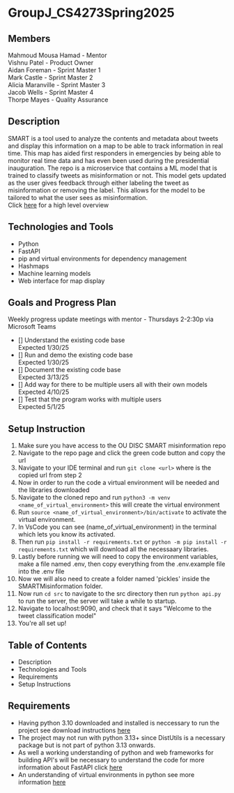 # GroupJ_CS4273Spring2025

## Members
Mahmoud Mousa Hamad - Mentor  
Vishnu Patel - Product Owner  
Aidan Foreman - Sprint Master 1  
Mark Castle - Sprint Master 2  
Alicia Maranville - Sprint Master 3  
Jacob Wells - Sprint Master 4  
Thorpe Mayes - Quality Assurance

## Description
SMART is a tool used to analyze the contents and metadata about tweets and display this information on a map to be able to track information in real time. This map has aided first responders in emergencies by being able to monitor real time data and has even been used during the presidential inauguration. The repo is a microservice that contains a ML model that is trained to classify tweets as misinformation or not. This model gets updated as the user gives feedback through either labeling the tweet as misinformation or removing the label. This allows for the model to be tailored to what the user sees as misinformation.  
Click [here](https://www.ou.edu/disc/initiatives/tools/smart) for a high level overview

## Technologies and Tools

- Python
- FastAPI
- pip and virtual environments for dependency management
- Hashmaps
- Machine learning models
- Web interface for map display

## Goals and Progress Plan 
Weekly progress update meetings with mentor - Thursdays 2-2:30p via Microsoft Teams

- [] Understand the existing code base  
  Expected 1/30/25
- [] Run and demo the existing code base  
  Expected 1/30/25
- [] Document the existing code base  
  Expected 3/13/25
- [] Add way for there to be multiple users all with their own models  
  Expected 4/10/25
- [] Test that the program works with multiple users  
  Expected 5/1/25

## Setup Instruction

1. Make sure you have access to the OU DISC SMART misinformation repo
2. Navigate to the repo page and click the green code button and copy the url
3. Navigate to your IDE terminal and run ```git clone <url>``` where <url> is the copied url from step 2
5. Now in order to run the code a virtual environment will be needed and the libraries downloaded
6. Navigate to the cloned repo and run ```python3 -m venv <name_of_virtual_environment>``` this will create the virtual environment
7. Run ```source <name_of_virtual_environment>/bin/activate``` to activate the virtual environment.
8. In VsCode you can see (name_of_virtual_environment) in the terminal which lets you know its activated.
9. Then run ```pip install -r requirements.txt``` or ```python -m pip install -r requirements.txt``` which will download all the necessaary libraries.
10. Lastly before running we will need to copy the environment variables, make a file named .env, then copy everything from the .env.example file into the .env file
11. Now we will also need to create a folder named 'pickles' inside the SMARTMisinformation folder.
12. Now run ```cd src``` to navigate to the src directory then run ```python api.py``` to run the server, the server will take a while to startup.
13. Navigate to localhost:9090, and check that it says "Welcome to the tweet classification model"
14. You're all set up!


## Table of Contents
- Description
- Technologies and Tools
- Requirements
- Setup Instructions


## Requirements 
- Having python 3.10 downloaded and installed is neccessary to run the project see download instructions [here](https://www.python.org/about/gettingstarted/)
- The project may not run with python 3.13+ since DistUtils is a necessary package but is not part of python 3.13 onwards.
- As well a working understanding of python and web frameworks for building API's will be necessary to understand the code for more information about FastAPI click [here](https://fastapi.tiangolo.com/)
- An understanding of virtual environments in python see more information [here](https://docs.python.org/3/library/venv.html)


